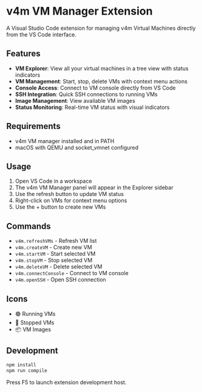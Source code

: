 # v4m VM Manager Extension

A Visual Studio Code extension for managing v4m Virtual Machines directly from the VS Code interface.

## Features

- **VM Explorer**: View all your virtual machines in a tree view with status indicators
- **VM Management**: Start, stop, delete VMs with context menu actions
- **Console Access**: Connect to VM console directly from VS Code
- **SSH Integration**: Quick SSH connections to running VMs
- **Image Management**: View available VM images
- **Status Monitoring**: Real-time VM status with visual indicators

## Requirements

- v4m VM manager installed and in PATH
- macOS with QEMU and socket_vmnet configured

## Usage

1. Open VS Code in a workspace
2. The v4m VM Manager panel will appear in the Explorer sidebar
3. Use the refresh button to update VM status
4. Right-click on VMs for context menu options
5. Use the + button to create new VMs

## Commands

- `v4m.refreshVMs` - Refresh VM list
- `v4m.createVM` - Create new VM
- `v4m.startVM` - Start selected VM
- `v4m.stopVM` - Stop selected VM
- `v4m.deleteVM` - Delete selected VM
- `v4m.connectConsole` - Connect to VM console
- `v4m.openSSH` - Open SSH connection

## Icons

- 🟢 Running VMs
- 🔴 Stopped VMs
- 📦 VM Images

## Development

```bash
npm install
npm run compile
```

Press F5 to launch extension development host.